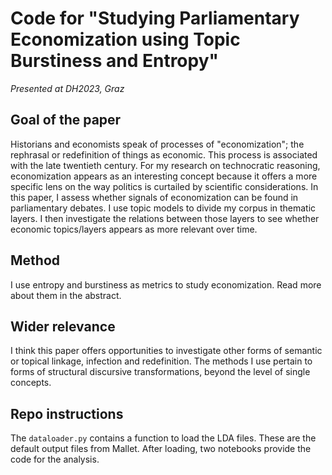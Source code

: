 # Code for "Studying Parliamentary Economization using Topic Burstiness and Entropy"
_Presented at DH2023, Graz_

## Goal of the paper
Historians and economists speak of processes of "economization"; the rephrasal or redefinition of things as economic. This process is associated with the late twentieth century. For my research on technocratic reasoning, economization appears as an interesting concept because it offers a more specific lens on the way politics is curtailed by scientific considerations. In this paper, I assess whether signals of economization can be found in parliamentary debates. I use topic models to divide my corpus in thematic layers. I then investigate the relations between those layers to see whether economic topics/layers appears as more relevant over time.

## Method
I use entropy and burstiness as metrics to study economization. Read more about them in the abstract.

## Wider relevance
I think this paper offers opportunities to investigate other forms of semantic or topical linkage, infection and redefinition. The methods I use pertain to forms of structural discursive transformations, beyond the level of single concepts. 

## Repo instructions

The ```dataloader.py``` contains a function to load the LDA files. These are the default output files from Mallet. After loading, two notebooks provide the code for the analysis.